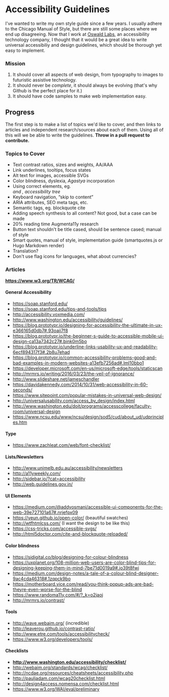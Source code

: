 # Accessibility Guidelines

I've wanted to write my own style guide since a few years. I usually adhere to the Chicago Manual of Style, but there are still some places where we end up disagreeing. Now that I work at [Oswald Labs](https://oswaldlabs.com), an accessibility technology company, I thought that it would be a great idea to write universal accessibiliy and design guidelines, which should be thorough yet easy to implement.

### Mission
1. It should cover all aspects of web design, from typography to images to futuristic assistive technology.
2. It should never be *complete*, it should always be evolving (that's why Github is the perfect place for it.)
3. It should have code samples to make web implementation easy.

## Progress

The first step is to make a list of topics we'd like to cover, and then links to articles and independent research/sources about each of them. Using all of this will we be able to write the guidelines. **Throw in a pull request to contribute.**

### Topics to Cover

- Text contrast ratios, sizes and weights, AA/AAA
- Link underlines, tooltips, focus states
- Alt text for images, accessible SVGs
- Color blindness, dyslexia, *Agastya* incorporation
- Using correct elements, eg. <address> and <time>, accessibility tree
- Keyboard navigation, “skip to content”
- ARIA attributes, SEO meta tags, etc.
- Semantic tags, eg. blockquote cite
- Adding speech synthesis to all content? Not good, but a case can be made
- 20% reading time Augmenta11y research
- Button text shouldn't be title cased, should be sentence cased; manual of style
- Smart quotes, manual of style, implementation guide (smartquotes.js or Hugo Markdown render)
- Translation?
- Don't use flag icons for languages, what about currencies?

### Articles

**https://www.w3.org/TR/WCAG/**

#### General Accessibility

- https://soap.stanford.edu/
- https://soap.stanford.edu/tips-and-tools/tips
- http://accessibility.voxmedia.com/
- http://www.washington.edu/accessibility/guidelines/
- https://blog.prototypr.io/designing-for-accessibility-the-ultimate-in-ux-e366165d0db7#.93oaii7f8
- https://blog.prototypr.io/the-beginner-s-guide-to-accessible-mobile-ui-design-ca13a7342c27#.bink0m5bo
- https://blog.prototypr.io/underline-links-usability-ux-and-readability-6ecf894317f3#.2b8u7ehad
- https://blog.prototypr.io/common-accessibility-problems-good-and-bad-examples-in-modern-websites-a13efb7256ad#.lml10bbo1
- https://developer.microsoft.com/en-us/microsoft-edge/tools/staticscan
- http://mrmrs.io/writing/2016/03/23/the-veil-of-ignorance/
- http://www.slideshare.net/jameschandler
- https://davidakennedy.com/2014/10/31/web-accessibility-in-60-seconds/
- https://www.sitepoint.com/popular-mistakes-in-universal-web-design/
- http://universalusability.com/access_by_design/index.html
- http://www.washington.edu/doit/programs/accesscollege/faculty-room/universal-design
- https://www.ncsu.edu/www/ncsu/design/sod5/cud/about_ud/udprinciples.htm

#### Type

- https://www.zachleat.com/web/font-checklist/

#### Lists/Newsletters

- http://www.unimelb.edu.au/accessibility/newsletters
- http://a11yweekly.com/
- http://sidebar.io/?cat=accessibility
- http://web.guidelines.gov.in/

#### UI Elements

- https://medium.com/@addyosmani/accessible-ui-components-for-the-web-39e727101a67#.nrjefpx09
- https://yeun.github.io/open-color/ (beautiful swatches)
- http://wtfhtmlcss.com/ (I want the design to be like this)
- https://css-tricks.com/accessible-svgs/
- http://html5doctor.com/cite-and-blockquote-reloaded/

#### Color blindness

- https://sidigital.co/blog/designing-for-colour-blindness
- https://uxplanet.org/108-million-web-users-are-color-blind-tips-for-designing-keeping-them-in-mind-7be71d0019a9#.jo39t8fwi
- https://medium.com/design-notes/a-tale-of-a-colour-blind-designer-9ac4cda46318#.1zqpck9bo
- https://motherboard.vice.com/read/you-think-popup-ads-are-bad-theyre-even-worse-for-the-blind
- https://www.randoma11y.com/#/?_k=o2jaoj
- http://mrmrs.io/contrast/

#### Tools

- http://wave.webaim.org/ (incredible)
- http://leaverou.github.io/contrast-ratio/
- http://www.etre.com/tools/accessibilitycheck/
- https://www.w3.org/developers/tools/

#### Checklists

- **http://www.washington.edu/accessibility/checklist/**
- http://webaim.org/standards/wcag/checklist/
- http://ncdae.org/resources/cheatsheets/accessibility.php
- http://pauljadam.com/wcag20checklist.html
- http://design4access.nomensa.com/checklist.html
- https://www.w3.org/WAI/eval/preliminary
